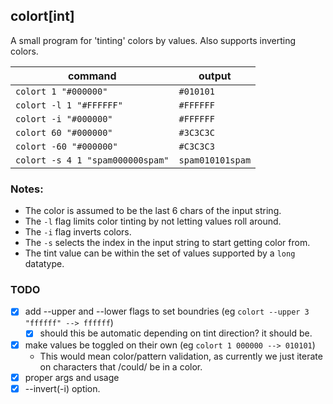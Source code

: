## colort[int]

A small program for 'tinting' colors by values. Also supports inverting colors.

command                          | output
---------------------------------|-------
`colort 1 "#000000"`             | `#010101`
`colort -l 1 "#FFFFFF"`          | `#FFFFFF`
`colort -i "#000000"`            | `#FFFFFF`
`colort 60 "#000000"`            | `#3C3C3C`
`colort -60 "#000000"`           |  `#C3C3C3`
`colort -s 4 1 "spam000000spam"` |  `spam010101spam`


### Notes:
- The color is assumed to be the last 6 chars of the input string.
- The `-l` flag limits color tinting by not letting values roll around.
- The `-i` flag inverts colors.
- The `-s` selects the index in the input string to start getting color from.
- The tint value can be within the set of values supported by a `long` datatype.


### TODO

- [x] add --upper and --lower flags to set boundries (eg `colort --upper 3 "ffffff" --> ffffff`)
	- [x] should this be automatic depending on tint direction? it should be.
- [x] make values be toggled on their own (eg `colort 1 000000 --> 010101`)
	- This would mean color/pattern validation, as currently we just iterate on characters that /could/ be in a color.
- [x] proper args and usage
- [x] --invert(-i) option.
